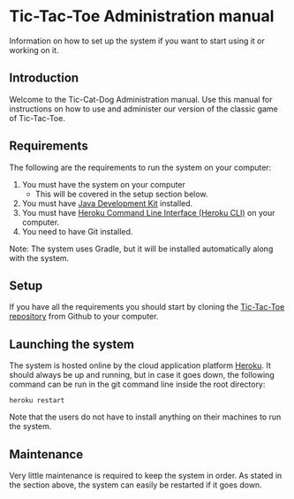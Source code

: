 # Tic-Tac-Toe Administration manual

Information on how to set up the system if you want to start using it or working on it.


## Introduction
Welcome to the Tic-Cat-Dog Administration manual. Use this manual for instructions on how to use and administer our version of the classic game of Tic-Tac-Toe. 



## Requirements
The following are the requirements to run the system on your computer:
1. You must have the system on your computer
    * This will be covered in the setup section below.
2. You must have [Java Development Kit](http://www.oracle.com/technetwork/java/javase/downloads/index.html) installed.
3. You must have [Heroku Command Line Interface (Heroku CLI)](https://devcenter.heroku.com/articles/heroku-cli#download-and-install) on your computer.
4. You need to have Git installed.


Note: The system uses Gradle, but it will be installed automatically along with the system.

## Setup
If you have all the requirements you should start by cloning the [Tic-Tac-Toe repository](https://github.com/PepsiPistol/TicTacToe) from Github to your computer.


## Launching the system
The system is hosted online by the cloud application platform [Heroku](https://heroku.com).
It should always be up and running, but in case it goes down, the following command can be run in the git command line inside the root directory:
~~~~
heroku restart
~~~~
Note that the users do not have to install anything on their machines to run the system.

## Maintenance
Very little maintenance is required to keep the system in order. As stated in the section above, the system can easily be restarted if it goes down.
